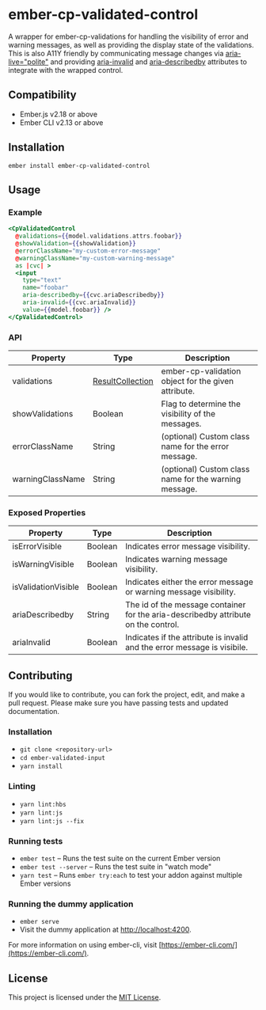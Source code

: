 ember-cp-validated-control
==============================================================================

A wrapper for ember-cp-validations for handling the visibility of error and warning messages, as well as providing the display state of the validations. This is also A11Y friendly by communicating message changes via [aria-live="polite"](https://developer.mozilla.org/en-US/docs/Web/Accessibility/ARIA/ARIA_Live_Regions) and providing [aria-invalid](https://developer.mozilla.org/en-US/docs/Web/Accessibility/ARIA/ARIA_Techniques/Using_the_aria-invalid_attribute) and [aria-describedby](https://developer.mozilla.org/en-US/docs/Web/Accessibility/ARIA/ARIA_Techniques/Using_the_aria-describedby_attribute) attributes to integrate with the wrapped control.

Compatibility
------------------------------------------------------------------------------

* Ember.js v2.18 or above
* Ember CLI v2.13 or above


Installation
------------------------------------------------------------------------------

```
ember install ember-cp-validated-control
```


Usage
------------------------------------------------------------------------------

### Example
```hbs
<CpValidatedControl
  @validations={{model.validations.attrs.foobar}}
  @showValidation={{showValidation}}
  @errorClassName="my-custom-error-message"
  @warningClassName="my-custom-warning-message"
  as |cvc| >
  <input
    type="text"
    name="foobar"
    aria-describedby={{cvc.ariaDescribedby}}
    aria-invalid={{cvc.ariaInvalid}}
    value={{model.foobar}} />
</CpValidatedControl>
```

### API
Property | Type | Description
-------- | ---- | -----------
validations | [ResultCollection](http://offirgolan.github.io/ember-cp-validations/docs/classes/ResultCollection.html) | ember-cp-validation object for the given attribute.
showValidations | Boolean | Flag to determine the visibility of the messages.
errorClassName | String | (optional) Custom class name for the error message.
warningClassName | String | (optional) Custom class name for the warning message.

### Exposed Properties
Property | Type | Description
-------- | ---- | -----------
isErrorVisible | Boolean | Indicates error message visibility.
isWarningVisible | Boolean | Indicates warning message visibility.
isValidationVisible | Boolean | Indicates either the error message or warning message visibility.
ariaDescribedby | String | The id of the message container for the aria-describedby attribute on the control.
ariaInvalid | Boolean | Indicates if the attribute is invalid and the error message is visibile.

Contributing
------------------------------------------------------------------------------

If you would like to contribute, you can fork the project, edit, and make a pull request. Please make sure you have passing tests and updated documentation.


### Installation

* `git clone <repository-url>`
* `cd ember-validated-input`
* `yarn install`

### Linting

* `yarn lint:hbs`
* `yarn lint:js`
* `yarn lint:js --fix`

### Running tests

* `ember test` – Runs the test suite on the current Ember version
* `ember test --server` – Runs the test suite in "watch mode"
* `yarn test` – Runs `ember try:each` to test your addon against multiple Ember versions

### Running the dummy application

* `ember serve`
* Visit the dummy application at [http://localhost:4200](http://localhost:4200).

For more information on using ember-cli, visit [https://ember-cli.com/](https://ember-cli.com/).

License
------------------------------------------------------------------------------

This project is licensed under the [MIT License](LICENSE.md).
